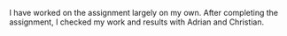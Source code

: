 I have worked on the assignment largely on my own. After completing the assignment, I checked my work and results with Adrian and Christian.
